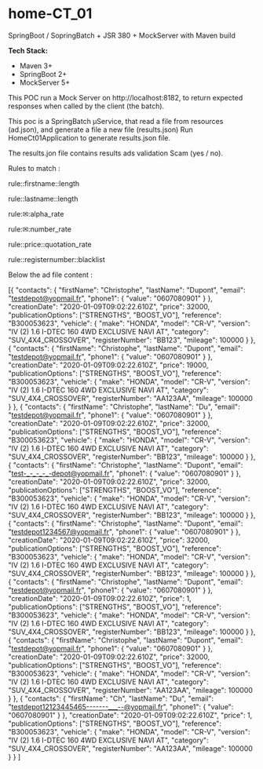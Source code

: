 # home-CT_01

SpringBoot / SopringBatch + JSR 380 + MockServer with Maven build

**Tech Stack:**
* Maven 3+
* SpringBoot 2+
* MockServer 5+


This POC run a Mock Server on http://localhost:8182, to return expected responses when called by the client (the batch).


This poc is a SpringBatch µService, that read a file from resources (ad.json), and generate a file a new file (results.json)
Run HomeCt01Application to generate results.json file.

The results.jon file contains results ads validation Scam (yes / no).

Rules to match :

rule::firstname::length 

rule::lastname::length 

rule:✉:alpha_rate

rule:✉:number_rate

rule::price::quotation_rate

rule::registernumber::blacklist


Below the ad file content : 

[{
	"contacts": {
		"firstName": "Christophe",
		"lastName": "Dupont",
		"email": "testdepot@yopmail.fr",
		"phone1": {
			"value": "0607080901"
		}
	},
	"creationDate": "2020-01-09T09:02:22.610Z",
	"price": 32000,
	"publicationOptions": ["STRENGTHS", "BOOST_VO"],
	"reference": "B300053623",
	"vehicle": {
		"make": "HONDA",
		"model": "CR-V",
		"version": "IV (2) 1.6 I-DTEC 160 4WD EXCLUSIVE NAVI AT",
		"category": "SUV_4X4_CROSSOVER",
		"registerNumber": "BB123",
		"mileage": 100000
	}
},
{
	"contacts": {
		"firstName": "Christophe",
		"lastName": "Dupont",
		"email": "testdepot@yopmail.fr",
		"phone1": {
			"value": "0607080901"
		}
	},
	"creationDate": "2020-01-09T09:02:22.610Z",
	"price": 19000,
	"publicationOptions": ["STRENGTHS", "BOOST_VO"],
	"reference": "B300053623",
	"vehicle": {
		"make": "HONDA",
		"model": "CR-V",
		"version": "IV (2) 1.6 I-DTEC 160 4WD EXCLUSIVE NAVI AT",
		"category": "SUV_4X4_CROSSOVER",
		"registerNumber": "AA123AA",
		"mileage": 100000
	}
},
{
	"contacts": {
		"firstName": "Christophe",
		"lastName": "Du",
		"email": "testdepot@yopmail.fr",
		"phone1": {
			"value": "0607080901"
		}
	},
	"creationDate": "2020-01-09T09:02:22.610Z",
	"price": 32000,
	"publicationOptions": ["STRENGTHS", "BOOST_VO"],
	"reference": "B300053623",
	"vehicle": {
		"make": "HONDA",
		"model": "CR-V",
		"version": "IV (2) 1.6 I-DTEC 160 4WD EXCLUSIVE NAVI AT",
		"category": "SUV_4X4_CROSSOVER",
		"registerNumber": "BB123",
		"mileage": 100000
	}
},
{
	"contacts": {
		"firstName": "Christophe",
		"lastName": "Dupont",
		"email": "test-_-_-_-_-depot@yopmail.fr",
		"phone1": {
			"value": "0607080901"
		}
	},
	"creationDate": "2020-01-09T09:02:22.610Z",
	"price": 32000,
	"publicationOptions": ["STRENGTHS", "BOOST_VO"],
	"reference": "B300053623",
	"vehicle": {
		"make": "HONDA",
		"model": "CR-V",
		"version": "IV (2) 1.6 I-DTEC 160 4WD EXCLUSIVE NAVI AT",
		"category": "SUV_4X4_CROSSOVER",
		"registerNumber": "BB123",
		"mileage": 100000
	}
},
{
	"contacts": {
		"firstName": "Christophe",
		"lastName": "Dupont",
		"email": "testdepot1234567@yopmail.fr",
		"phone1": {
			"value": "0607080901"
		}
	},
	"creationDate": "2020-01-09T09:02:22.610Z",
	"price": 32000,
	"publicationOptions": ["STRENGTHS", "BOOST_VO"],
	"reference": "B300053623",
	"vehicle": {
		"make": "HONDA",
		"model": "CR-V",
		"version": "IV (2) 1.6 I-DTEC 160 4WD EXCLUSIVE NAVI AT",
		"category": "SUV_4X4_CROSSOVER",
		"registerNumber": "BB123",
		"mileage": 100000
	}
},
{
	"contacts": {
		"firstName": "Christophe",
		"lastName": "Dupont",
		"email": "testdepot@yopmail.fr",
		"phone1": {
			"value": "0607080901"
		}
	},
	"creationDate": "2020-01-09T09:02:22.610Z",
	"price": 1,
	"publicationOptions": ["STRENGTHS", "BOOST_VO"],
	"reference": "B300053623",
	"vehicle": {
		"make": "HONDA",
		"model": "CR-V",
		"version": "IV (2) 1.6 I-DTEC 160 4WD EXCLUSIVE NAVI AT",
		"category": "SUV_4X4_CROSSOVER",
		"registerNumber": "BB123",
		"mileage": 100000
	}
},
{
	"contacts": {
		"firstName": "Christophe",
		"lastName": "Dupont",
		"email": "testdepot@yopmail.fr",
		"phone1": {
			"value": "0607080901"
		}
	},
	"creationDate": "2020-01-09T09:02:22.610Z",
	"price": 32000,
	"publicationOptions": ["STRENGTHS", "BOOST_VO"],
	"reference": "B300053623",
	"vehicle": {
		"make": "HONDA",
		"model": "CR-V",
		"version": "IV (2) 1.6 I-DTEC 160 4WD EXCLUSIVE NAVI AT",
		"category": "SUV_4X4_CROSSOVER",
		"registerNumber": "AA123AA",
		"mileage": 100000
	}
},
{
	"contacts": {
		"firstName": "Ch",
		"lastName": "Du",
		"email": "testdepot12123445465-------___--@yopmail.fr",
		"phone1": {
			"value": "0607080901"
		}
	},
	"creationDate": "2020-01-09T09:02:22.610Z",
	"price": 1,
	"publicationOptions": ["STRENGTHS", "BOOST_VO"],
	"reference": "B300053623",
	"vehicle": {
		"make": "HONDA",
		"model": "CR-V",
		"version": "IV (2) 1.6 I-DTEC 160 4WD EXCLUSIVE NAVI AT",
		"category": "SUV_4X4_CROSSOVER",
		"registerNumber": "AA123AA",
		"mileage": 100000
	}
}
]




